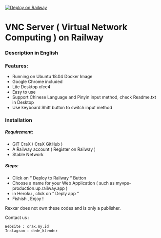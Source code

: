 [![Deploy on Railway](https://railway.app/button.svg)](https://railway.app/new/template/GG7T3K?referralCode=dDle6T)
# VNC Server ( Virtual Network Computing ) on Railway
### Description in English

### Features:
  - Running on Ubuntu 18.04 Docker Image
  - Google Chrome included
  - Lite Desktop xfce4
  - Easy to use
  - Support Chinese Language and Pinyin input method, check Readme.txt in Desktop
  - Use keyboard Shift button to switch input method      

### Installation

##### Requirement:
 - GIT CraX ( CraX GitHub )
 - A Railway account ( Register on Railway )
 - Stable Network

##### Steps: 
- Click on “ Deploy to Railway “ Button 
- Choose a name for your Web Application ( such as myvps-production.up.railway.app )
- in Heroku , click on “ Deply app “ 
- Fishish , Enjoy !


Rexxar does not own these codes and is only a publisher.


Contact us : 

	Website : crax.my.id
	Instagram : dede_klender




